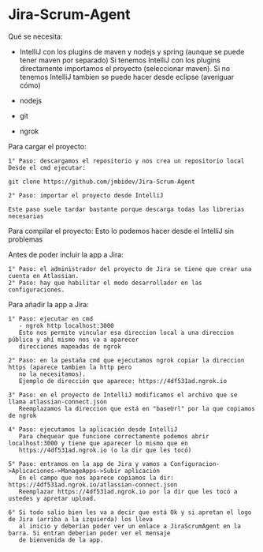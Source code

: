 # Jira-Scrum-Agent

Qué se necesita: 

- IntelliJ con los plugins de maven y nodejs y spring (aunque se puede tener maven por separado)
Si tenemos IntelliJ con los plugins directamente importamos el proyecto (seleccionar maven).
Si no tenemos IntelliJ tambien se puede hacer desde eclipse (averiguar cómo)

- nodejs

- git

- ngrok

Para cargar el proyecto:

    1° Paso: descargamos el repositorio y nos crea un repositorio local
    Desde el cmd ejecutar:

    git clone https://github.com/jmbidev/Jira-Scrum-Agent

    2° Paso: importar el proyecto desde IntelliJ

    Este paso suele tardar bastante porque descarga todas las librerias necesarias
    
Para compilar el proyecto:
    Esto lo podemos hacer desde el IntelliJ sin problemas
    
Antes de poder incluir la app a Jira:

    1° Paso: el administrador del proyecto de Jira se tiene que crear una cuenta en Atlassian.
    2° Paso: hay que habilitar el modo desarrollador en las configuraciones.

Para añadir la app a Jira:  
    
    1° Paso: ejecutar en cmd
       - ngrok http localhost:3000 
       Esto nos permite vincular esa direccion local a una direccion pública y ahí mismo nos va a aparecer 
       direcciones mapeadas de ngrok
       
    2° Paso: en la pestaña cmd que ejecutamos ngrok copiar la direccion https (aparece tambien la http pero 
       no la necesitamos).
       Ejemplo de dirección que aparece: https://4df531ad.ngrok.io 
    
    3° Paso: en el proyecto de IntelliJ modificamos el archivo que se llama atlassian-connect.json
       Reemplazamos la direccion que está en "baseUrl" por la que copiamos de ngrok
       
    4° Paso: ejecutamos la aplicación desde IntelliJ
       Para chequear que funcione correctamente podemos abrir localhost:3000 y tiene que aparecer lo mismo que en
       https://4df531ad.ngrok.io (o la dir que les tocó)
       
    5° Paso: entramos en la app de Jira y vamos a Configuracion->Aplicaciones->ManageApps->Subir aplicación
       En el campo que nos aparece copiamos la dir: https://4df531ad.ngrok.io/atlassian-connect.json
       Reemplazar https://4df531ad.ngrok.io por la dir que les tocó a ustedes y apretar upload.
      
    6° Si todo salio bien les va a decir que está Ok y si apretan el logo de Jira (arriba a la izquierda) los lleva 
       al inicio y deberían poder ver un enlace a JiraScrumAgent en la barra. Si entran deberian poder ver el mensaje 
       de bienvenida de la app.
    


